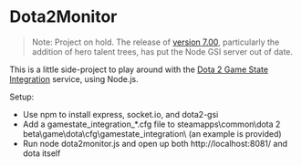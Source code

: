 # Dota2Monitor

>Note: Project on hold. The release of [version 7.00](http://dota2.com/700), particularly the addition of hero talent trees, has put the Node GSI server out of date. 

This is a little side-project to play around with the [Dota 2 Game State Integration](https://www.npmjs.com/package/dota2-gsi) service, using Node.js.

Setup:
- Use npm to install express, socket.io, and dota2-gsi
- Add a gamestate_integration_*.cfg file to steamapps\common\dota 2 beta\game\dota\cfg\gamestate_integration\ (an example is provided)
- Run node dota2monitor.js and open up both http://localhost:8081/ and dota itself
